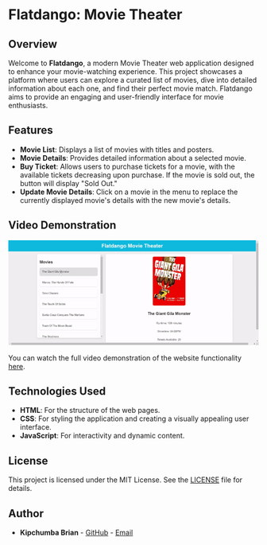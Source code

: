 # Flatdango: Movie Theater

## Overview

Welcome to **Flatdango**, a modern Movie Theater web application designed to enhance your movie-watching experience. This project showcases a platform where users can explore a curated list of movies, dive into detailed information about each one, and find their perfect movie match. Flatdango aims to provide an engaging and user-friendly interface for movie enthusiasts.

## Features

- **Movie List**: Displays a list of movies with titles and posters.
- **Movie Details**: Provides detailed information about a selected movie.
- **Buy Ticket**: Allows users to purchase tickets for a movie, with the available tickets decreasing upon purchase. If the movie is sold out, the button will display "Sold Out."
- **Update Movie Details**: Click on a movie in the menu to replace the currently displayed movie's details with the new movie's details.

## Video Demonstration

![Flatdango Video Demonstration](media/screen-capture-ezgif.com-video-to-gif-converter.gif)

You can watch the full video demonstration of the website functionality [here](media/screen-capture.webm).

## Technologies Used

- **HTML**: For the structure of the web pages.
- **CSS**: For styling the application and creating a visually appealing user interface.
- **JavaScript**: For interactivity and dynamic content.

## License

This project is licensed under the MIT License. See the [LICENSE](LICENSE) file for details.

## Author

- **Kipchumba Brian** - [GitHub](https://github.com/DevBrianKE) - [Email](mailto:kipchumbabrian47@gmail.com)

